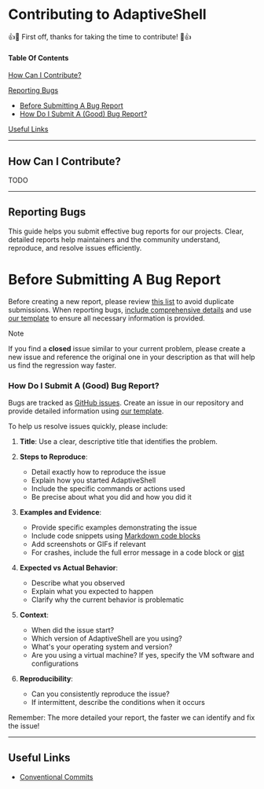 # Contributing to AdaptiveShell

:+1::tada: First off, thanks for taking the time to contribute! :tada::+1:

#### Table Of Contents

[How Can I Contribute?](#how-can-i-contribute)

[Reporting Bugs](#reporting-bugs)

- [Before Submitting A Bug Report](#before-submitting-a-bug-report)
- [How Do I Submit A (Good) Bug Report?](#how-do-i-submit-a-good-bug-report)

[Useful Links](#useful-links)

---

## How Can I Contribute?

TODO

---

## Reporting Bugs

This guide helps you submit effective bug reports for our projects. Clear, detailed reports help maintainers and the community understand, reproduce, and resolve issues efficiently.

# Before Submitting A Bug Report

Before creating a new report, please review [this list](#before-submitting-a-bug-report) to avoid duplicate submissions. When reporting bugs, [include comprehensive details](#how-do-i-submit-a-good-bug-report) and use [our template](https://github.com/filiphsps/AdaptiveShell/blob/master/.github/ISSUE_TEMPLATE/bug_report.md) to ensure all necessary information is provided.

> [!NOTE]
> If you find a **closed** issue similar to your current problem, please create a new issue and reference the original one in your description as that will help us find the regression way faster.

### How Do I Submit A (Good) Bug Report?

Bugs are tracked as [GitHub issues](https://guides.github.com/features/issues/). Create an issue in our repository and provide detailed information using [our template](https://github.com/filiphsps/AdaptiveShell/blob/master/.github/ISSUE_TEMPLATE/bug_report.md).

To help us resolve issues quickly, please include:

1. **Title**: Use a clear, descriptive title that identifies the problem.
2. **Steps to Reproduce**:
    - Detail exactly how to reproduce the issue
    - Explain how you started AdaptiveShell
    - Include the specific commands or actions used
    - Be precise about what you did and how you did it

3. **Examples and Evidence**:
    - Provide specific examples demonstrating the issue
    - Include code snippets using [Markdown code blocks](https://help.github.com/articles/markdown-basics/#multiple-lines)
    - Add screenshots or GIFs if relevant
    - For crashes, include the full error message in a code block or [gist](https://gist.github.com/)

4. **Expected vs Actual Behavior**:
    - Describe what you observed
    - Explain what you expected to happen
    - Clarify why the current behavior is problematic

5. **Context**:
    - When did the issue start?
    - Which version of AdaptiveShell are you using?
    - What's your operating system and version?
    - Are you using a virtual machine? If yes, specify the VM software and configurations

6. **Reproducibility**:
    - Can you consistently reproduce the issue?
    - If intermittent, describe the conditions when it occurs

Remember: The more detailed your report, the faster we can identify and fix the issue!

---

## Useful Links

- [Conventional Commits](https://www.conventionalcommits.org/en/v1.0.0/#summary)
